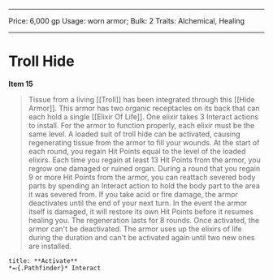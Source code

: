 
---
Price: 6,000 gp
Usage: worn armor;
Bulk: 2
Traits: Alchemical, Healing

---

# Troll Hide

**Item 15**

> Tissue from a living [[Troll]] has been integrated through this [[Hide Armor]]. This armor has two organic receptacles on its back that can each hold a single [[Elixir Of Life]]. One elixir takes 3 Interact actions to install. For the armor to function properly, each elixir must be the same level. A loaded suit of troll hide can be activated, causing regenerating tissue from the armor to fill your wounds. At the start of each round, you regain Hit Points equal to the level of the loaded elixirs. Each time you regain at least 13 Hit Points from the armor, you regrow one damaged or ruined organ. During a round that you regain 9 or more Hit Points from the armor, you can reattach severed body parts by spending an Interact action to hold the body part to the area it was severed from. If you take acid or fire damage, the armor deactivates until the end of your next turn. In the event the armor itself is damaged, it will restore its own Hit Points before it resumes healing you. The regeneration lasts for 8 rounds. Once activated, the armor can't be deactivated. The armor uses up the elixirs of life during the duration and can't be activated again until two new ones are installed.

```ad-embed-ability
title: **Activate**
*⬻{.Pathfinder}* Interact 
```
